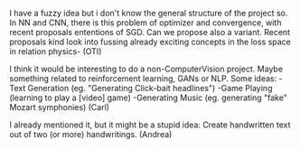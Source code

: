 I have a fuzzy idea but i don't know the general structure of the project so.
In NN and CNN, there is this problem of optimizer and convergence, with recent proposals ententions of SGD. Can we propose also a variant.
Recent proposals kind look into fussing already exciting concepts in the loss space in relation physics- (OTI)

I think it would be interesting to do a non-ComputerVision project. Maybe something related to reinforcement learning, GANs or NLP.
Some ideas:
-Text Generation (eg. "Generating Click-bait headlines")
-Game Playing (learning to play a [video] game)
-Generating Music (eg. generating "fake" Mozart symphonies)
(Carl)

I already mentioned it, but it might be a stupid idea: Create handwritten text out of two (or more) handwritings. (Andrea)

